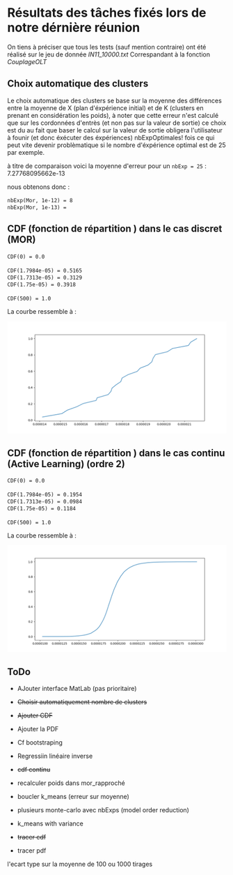 # Résultats des tâches fixés lors de notre dérnière réunion

On tiens à préciser que tous les tests (sauf mention contraire) ont été réalisé sur le jeu de donnée _IN11_10000.txt_
Correspandant à la fonction _CouplageOLT_

## Choix automatique des clusters

Le choix automatique des clusters se base sur la moyenne des différences entre la moyenne de X (plan d'éxpérience initial)
 et de K (clusters en prenant en considération les poids), à noter que cette erreur n'est calculé 
 que sur les cordonnées d'entrès (et non pas sur la valeur de sortie) ce choix est du au fait que
baser le calcul sur la valeur de sortie obligera l'utilisateur à founir (et donc éxécuter des éxpériences) nbExpOptimales! fois 
ce qui peut vite devenir problèmatique si le nombre d'éxpérience optimal est de 25 par exemple.
 
à titre de comparaison voici la moyenne d'erreur pour un `nbExp = 25` : 7.27768095662e-13

nous obtenons donc : 

    nbExp(Mor, 1e-12) = 8
    nbExp(Mor, 1e-13) = 

## CDF (fonction de répartition ) dans le cas discret (MOR)

    CDF(0) = 0.0
    
    CDF(1.7984e-05) = 0.5165
    CDF(1.7313e-05) = 0.3129
    CDF(1.75e-05) = 0.3918
    
    CDF(500) = 1.0

La courbe ressemble à : 

![Courbe de CDF (MOR)](figures/cdfMor.png)
## CDF (fonction de répartition ) dans le cas continu (Active Learning) (ordre 2)

    CDF(0) = 0.0
    
    CDF(1.7984e-05) = 0.1954
    CDF(1.7313e-05) = 0.0984
    CDF(1.75e-05) = 0.1184
    
    CDF(500) = 1.0

La courbe ressemble à : 

![Courbe de CDF (Active Learning)](figures/cdfOpt.png)
## ToDo

* AJouter interface MatLab (pas prioritaire)
* ~~Choisir automatiquement nombre de clusters~~
* ~~Ajouter CDF~~
* Ajouter la PDF
* Cf bootstraping
* Regressiin linéaire inverse


* ~~cdf continu~~
* recalculer poids dans mor_rapproché
* boucler k_means (erreur sur moyenne)
* plusieurs monte-carlo avec nbExps (model order reduction)
* k_means with variance
* ~~tracer cdf~~
* tracer pdf

l'ecart type sur la moyenne de 100 ou 1000 tirages